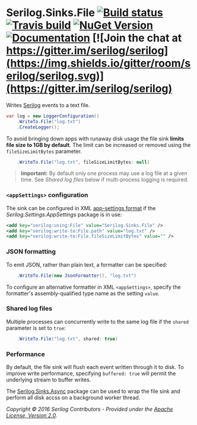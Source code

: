 # Serilog.Sinks.File [![Build status](https://ci.appveyor.com/api/projects/status/hh9gymy0n6tne46j?svg=true)](https://ci.appveyor.com/project/serilog/serilog-sinks-file) [![Travis build](https://travis-ci.org/serilog/serilog-sinks-file.svg)](https://travis-ci.org/serilog/serilog-sinks-file) [![NuGet Version](http://img.shields.io/nuget/v/Serilog.Sinks.File.svg?style=flat)](https://www.nuget.org/packages/Serilog.Sinks.File/) [![Documentation](https://img.shields.io/badge/docs-wiki-yellow.svg)](https://github.com/serilog/serilog/wiki) [![Join the chat at https://gitter.im/serilog/serilog](https://img.shields.io/gitter/room/serilog/serilog.svg)](https://gitter.im/serilog/serilog)

Writes [Serilog](https://serilog.net) events to a text file.

```csharp
var log = new LoggerConfiguration()
    .WriteTo.File("log.txt")
    .CreateLogger();
```

To avoid bringing down apps with runaway disk usage the file sink **limits file size to 1GB by default**. The limit can be increased or removed using the `fileSizeLimitBytes` parameter.

```csharp
    .WriteTo.File("log.txt", fileSizeLimitBytes: null)
```

> **Important:** By default only one process may use a log file at a given time. See _Shared log files_ below if multi-process logging is required. 

### `<appSettings>` configuration

The sink can be configured in XML [app-settings format](https://github.com/serilog/serilog/wiki/AppSettings) if the _Serilog.Settings.AppSettings_ package is in use:

```xml
<add key="serilog:using:File" value="Serilog.Sinks.File" />
<add key="serilog:write-to:File.path" value="log.txt" />
<add key="serilog:write-to:File.fileSizeLimitBytes" value="" />
```

### JSON formatting

To emit JSON, rather than plain text, a formatter can be specified:

```csharp
    .WriteTo.File(new JsonFormatter(), "log.txt")
```

To configure an alternative formatter in XML `<appSettings>`, specify the formatter's assembly-qualified type name as the setting `value`.

### Shared log files

Multiple processes can concurrently write to the same log file if the `shared` parameter is set to `true`:

```csharp
    .WriteTo.File("log.txt", shared: true)
```

### Performance

By default, the file sink will flush each event written through it to disk. To improve write performance, specifying `buffered: true` will permit the underlying stream to buffer writes.

The [Serilog.Sinks.Async](https://github.com/serilog/serilog-sinks-async) package can be used to wrap the file sink and perform all disk accss on a background worker thread.

_Copyright &copy; 2016 Serilog Contributors - Provided under the [Apache License, Version 2.0](http://apache.org/licenses/LICENSE-2.0.html)._

